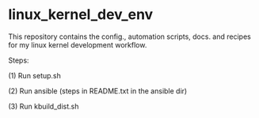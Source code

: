 # linux_kernel_dev_env
This repository contains the config., automation scripts, docs. and recipes for my linux kernel development workflow.

Steps:

(1) Run setup.sh

(2) Run ansible (steps in README.txt in the ansible dir)

(3) Run kbuild_dist.sh
